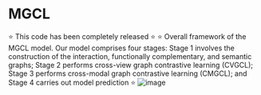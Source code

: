 # MGCL
⭐ This code has been completely released ⭐
⭐ Overall framework of the MGCL model. Our model comprises four stages: Stage 1 involves the construction of the interaction, functionally complementary, and semantic graphs; Stage 2 performs cross-view graph contrastive learning (CVGCL); Stage 3  performs cross-modal graph contrastive learning (CMGCL); and Stage 4 carries out model prediction ⭐
![image](https://github.com/user-attachments/assets/3191ff2b-cebd-458a-ae03-095ecba561af)
